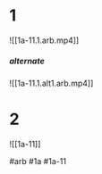 
# 1
![[1a-11.1.arb.mp4]]

##### alternate
![[1a-11.1.alt1.arb.mp4]]


# 2
![[1a-11]]

#arb #1a #1a-11